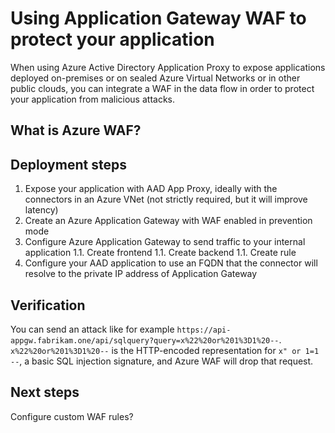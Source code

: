 # Using Application Gateway WAF to protect your application

When using Azure Active Directory Application Proxy to expose applications deployed on-premises or on sealed Azure Virtual Networks or in other public clouds, you can integrate a WAF in the data flow in order to protect your application from malicious attacks.

## What is Azure WAF?

## Deployment steps

1. Expose your application with AAD App Proxy, ideally with the connectors in an Azure VNet (not strictly required, but it will improve latency)
1. Create an Azure Application Gateway with WAF enabled in prevention mode
1. Configure Azure Application Gateway to send traffic to your internal application
  1.1. Create frontend
  1.1. Create backend
  1.1. Create rule
1. Configure your AAD application to use an FQDN that the connector will resolve to the private IP address of Application Gateway

## Verification

You can send an attack like for example `https://api-appgw.fabrikam.one/api/sqlquery?query=x%22%20or%201%3D1%20--`. `x%22%20or%201%3D1%20--` is the HTTP-encoded representation for `x" or 1=1 --`, a basic SQL injection signature, and Azure WAF will drop that request.

## Next steps

Configure custom WAF rules?

